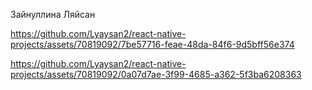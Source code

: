 Зайнуллина Ляйсан



https://github.com/Lyaysan2/react-native-projects/assets/70819092/7be57716-feae-48da-84f6-9d5bff56e374



https://github.com/Lyaysan2/react-native-projects/assets/70819092/0a07d7ae-3f99-4685-a362-5f3ba6208363

